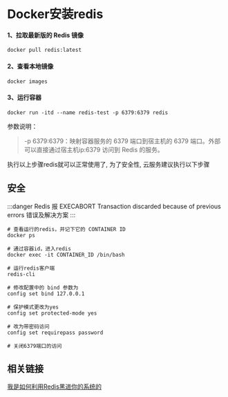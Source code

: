 # Docker安装redis

#### 1、拉取最新版的 Redis 镜像

```shell
docker pull redis:latest
```

#### 2、查看本地镜像
```shell
docker images
```

#### 3、运行容器
```shell
docker run -itd --name redis-test -p 6379:6379 redis
```
参数说明：

> -p 6379:6379：映射容器服务的 6379 端口到宿主机的 6379 端口。外部可以直接通过宿主机ip:6379 访问到 Redis 的服务。

执行以上步骤redis就可以正常使用了, 为了安全性, 云服务建议执行以下步骤

## 安全
:::danger
Redis 报 EXECABORT Transaction discarded because of previous errors 错误及解决方案
:::
```shell
# 查看运行的redis，并记下它的 CONTAINER ID
docker ps 

# 通过容器id，进入redis
docker exec -it CONTAINER_ID /bin/bash

# 运行redis客户端
redis-cli

# 修改配置中的 bind 参数为
config set bind 127.0.0.1

# 保护模式更改为yes
config set protected-mode yes

# 改为带密码访问
config set requirepass password

# 关闭6379端口的访问
```

## 相关链接
[我是如何利用Redis黑进你的系统的](https://www.toutiao.com/article/6396969912178311682/)

